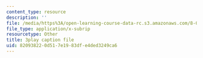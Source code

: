 ```yaml
---
content_type: resource
description: ''
file: /media/https%3A/open-learning-course-data-rc.s3.amazonaws.com/8-06-quantum-physics-iii-spring-2018/820938220d517e1983dfe4ded3249ca6_3299996.srt
file_type: application/x-subrip
resourcetype: Other
title: 3play caption file
uid: 82093822-0d51-7e19-83df-e4ded3249ca6
---
```

